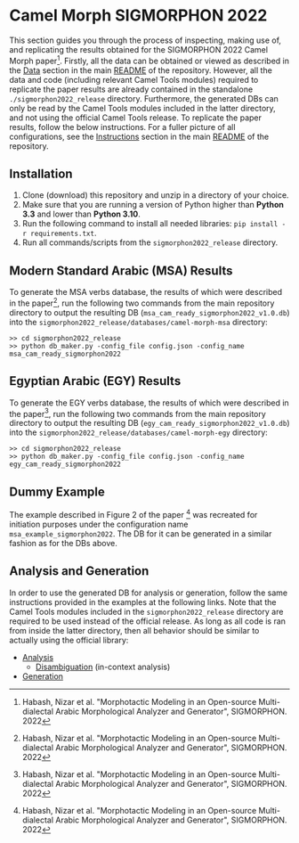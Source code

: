 # Camel Morph SIGMORPHON 2022

This section guides you through the process of inspecting, making use of, and replicating the results obtained for the SIGMORPHON 2022 Camel Morph paper[^1]. Firstly, all the data can be obtained or viewed as described in the [Data](../README.md#data) section in the main [README](../README.md) of the repository. However, all the data and code (including relevant Camel Tools modules) required to replicate the paper results are already contained in the standalone `./sigmorphon2022_release` directory. Furthermore, the generated DBs can only be read by the Camel Tools modules included in the latter directory, and not using the official Camel Tools release. To replicate the paper results, follow the below instructions. For a fuller picture of all configurations, see the [Instructions](../README.md#instructions) section in the main [README](../README.md) of the repository.

## Installation

1. Clone (download) this repository and unzip in a directory of your choice.
2. Make sure that you are running a version of Python higher than **Python 3.3** and lower than **Python 3.10**.
3. Run the following command to install all needed libraries: `pip install -r requirements.txt`.
4. Run all commands/scripts from the `sigmorphon2022_release` directory.

## Modern Standard Arabic (MSA) Results

To generate the MSA verbs database, the results of which were described in the paper[^1], run the following two commands from the main repository directory to output the resulting DB (`msa_cam_ready_sigmorphon2022_v1.0.db`) into the `sigmorphon2022_release/databases/camel-morph-msa` directory:

    >> cd sigmorphon2022_release
    >> python db_maker.py -config_file config.json -config_name msa_cam_ready_sigmorphon2022 

## Egyptian Arabic (EGY) Results

To generate the EGY verbs database, the results of which were described in the paper[^1], run the following two commands from the main repository directory to output the resulting DB (`egy_cam_ready_sigmorphon2022_v1.0.db`) into the `sigmorphon2022_release/databases/camel-morph-egy` directory:

    >> cd sigmorphon2022_release
    >> python db_maker.py -config_file config.json -config_name egy_cam_ready_sigmorphon2022

## Dummy Example

The example described in Figure 2 of the paper [^1] was recreated for initiation purposes under the configuration name `msa_example_sigmorphon2022`. The DB for it can be generated in a similar fashion as for the DBs above.

## Analysis and Generation

In order to use the generated DB for analysis or generation, follow the same instructions provided in the examples at the following links. Note that the Camel Tools modules included in the `sigmorphon2022_release` directory are required to be used instead of the official release. As long as all code is ran from inside the latter directory, then all behavior should be similar to actually using the official library:

- [Analysis](https://camel-tools.readthedocs.io/en/latest/api/morphology/analyzer.html)
  - [Disambiguation](https://camel-tools.readthedocs.io/en/latest/api/disambig/mle.html) (in-context analysis)
- [Generation](https://camel-tools.readthedocs.io/en/latest/api/morphology/generator.html)

[^1]: Habash, Nizar et al. "Morphotactic Modeling in an Open-source Multi-dialectal Arabic Morphological Analyzer and Generator", SIGMORPHON. 2022
[^2]: Note that for the release directory, only the morphological components from Camel Tools were sourced from the actual library and were added to be imported locally.
